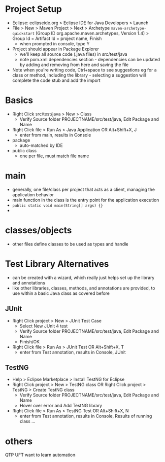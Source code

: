 # Project Setup
* Eclipse: eclipseide.org > Eclipse IDE for Java Developers > Launch
* File > New > Maven Project > Next > Archetype `maven-archetype-quickstart` (Group ID org.apache.maven.archetypes, Version 1.4) > Group Id = Artifact Id = project name, Finish
  * when prompted in console, type Y
* Project should appear in Package Explorer
  * we'll keep all source code (.java files) in src/test/java
  * note pom.xml dependencies section - dependencies can be updated by adding and removing from here and saving the file
* Note when you're writing code, Ctrl+space to see suggestions eg for a class or method, including the library - selecting a suggestion will complete the code stub and add the import

# Basics
* Right Click src/test/java > New > Class
  * Verify Source folder PROJECTNAME/src/test/java, Edit Package and Name
* Right Click file > Run As > Java Application OR Alt+Shift+X, J
  * enter from main, results in Console
* package
  * auto-matched by IDE
* public class
  * one per file, must match file name
# main
* generally, one file/class per project that acts as a client, managing the application behavior
* main function in the class is the entry point for the application execution
* `public static void main(String[] args) {}`
* 
# classes/objects
  * other files define classes to be used as types and handle 

# Test Library Alternatives
* can be created with a wizard, which really just helps set up the library and annotations
* like other libraries, classes, methods, and annotations are provided, to use within a basic Java class as covered before
## JUnit
* Right Click project > New > JUnit Test Case
  * Select New JUnit 4 test
  * Verify Source folder PROJECTNAME/src/test/java, Edit Package and Name
  * Finish/OK
* Right Click file > Run As > JUnit Test OR Alt+Shift+X, T
  * enter from Test annotation, results in Console, JUnit

## TestNG
* Help > Eclipse Marketplace > Install TestNG for Eclipse
* Right Click project > New > TestNG class OR Right Click project > TestNG > Create TestNG class
  * Verify Source folder PROJECTNAME/src/test/java, Edit Package and Name
  * Hover over error and Add TestNG library
* Right Click file > Run As > TestNG Test OR Alt+Shift+X, N
  * enter from Test annotation, results in Console, Results of running class ...

# others
QTP UFT
want to learn automation
